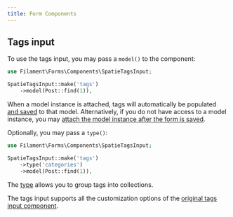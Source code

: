 ```yaml
---
title: Form Components
---
```


## Tags input

To use the tags input, you may pass a `model()` to the component:

```php
use Filament\Forms\Components\SpatieTagsInput;

SpatieTagsInput::make('tags')
    ->model(Post::find(1)),
```

When a model instance is attached, tags will automatically be populated [and saved](/docs/forms/getting-started#field-relationships) to that model. Alternatively, if you do not have access to a model instance, you may [attach the model instance after the form is saved](/docs/forms/getting-started#saving-field-relationships-manually).

Optionally, you may pass a `type()`:

```php
use Filament\Forms\Components\SpatieTagsInput;

SpatieTagsInput::make('tags')
    ->type('categories')
    ->model(Post::find(1)),
```

The [type](https://spatie.be/docs/laravel-tags/v4/advanced-usage/using-types) allows you to group tags into collections.

The tags input supports all the customization options of the [original tags input component](/docs/forms/fields#tags-input).
